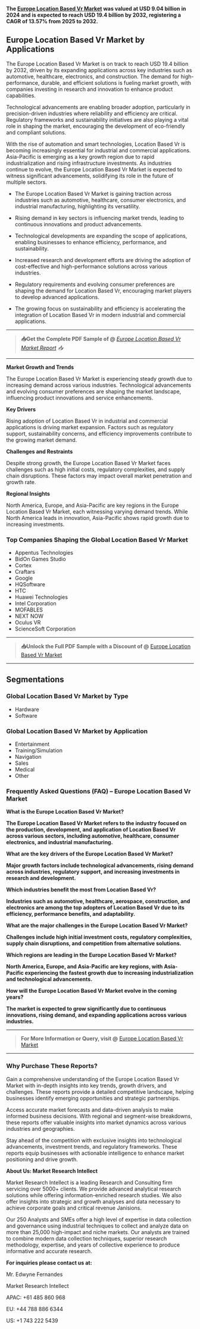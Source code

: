 <p><strong>The <a href="https://www.marketresearchintellect.com/download-sample/?rid=174824&amp;utm_source=Pulse-April-Europe&amp;utm_medium=852">Europe Location Based Vr Market</a> was valued at USD 9.04 billion in 2024 and is expected to reach USD 19.4 billion by 2032, registering a CAGR of 13.57% from 2025 to 2032.</strong></p><h2>Europe Location Based Vr Market by Applications&nbsp;</h2><p><p>The Europe Location Based Vr Market is on track to reach USD 19.4 billion by 2032, driven by its expanding applications across key industries such as automotive, healthcare, electronics, and construction. The demand for high-performance, durable, and efficient solutions is fueling market growth, with companies investing in research and innovation to enhance product capabilities.</p><p>Technological advancements are enabling broader adoption, particularly in precision-driven industries where reliability and efficiency are critical. Regulatory frameworks and sustainability initiatives are also playing a vital role in shaping the market, encouraging the development of eco-friendly and compliant solutions.</p><p>With the rise of automation and smart technologies, Location Based Vr is becoming increasingly essential for industrial and commercial applications. Asia-Pacific is emerging as a key growth region due to rapid industrialization and rising infrastructure investments. As industries continue to evolve, the Europe Location Based Vr Market is expected to witness significant advancements, solidifying its role in the future of multiple sectors.</p></p><ul><li><p>The Europe Location Based Vr Market is gaining traction across industries such as automotive, healthcare, consumer electronics, and industrial manufacturing, highlighting its versatility.</p></li><li><p>Rising demand in key sectors is influencing market trends, leading to continuous innovations and product advancements.</p></li><li><p>Technological developments are expanding the scope of applications, enabling businesses to enhance efficiency, performance, and sustainability.</p></li><li><p>Increased research and development efforts are driving the adoption of cost-effective and high-performance solutions across various industries.</p></li><li><p>Regulatory requirements and evolving consumer preferences are shaping the demand for Location Based Vr, encouraging market players to develop advanced applications.</p></li><li><p>The growing focus on sustainability and efficiency is accelerating the integration of Location Based Vr in modern industrial and commercial applications.</p></li></ul><hr /><blockquote><p><strong><span class="font-[700]">📥Get the Complete PDF Sample of @ </span></strong><em><span class="font-[700]"><a href="https://www.marketresearchintellect.com/download-sample/?rid=174824&amp;utm_source=Pulse-April-Europe&amp;utm_medium=852" target="_blank" data-tracking-control-name="article-ssr-frontend-pulse_little-text-block" data-tracking-will-navigate="" data-test-link="">Europe Location Based Vr Market Report</a>&nbsp;📥</span></em></p></blockquote><hr /><p class="" data-start="77" data-end="360"><strong data-start="77" data-end="105">Market Growth and Trends</strong></p><p class="" data-start="77" data-end="360">The Europe Location Based Vr Market is experiencing steady growth due to increasing demand across various industries. Technological advancements and evolving consumer preferences are shaping the market landscape, influencing product innovations and service enhancements.</p><p class="" data-start="362" data-end="606"><strong data-start="362" data-end="377">Key Drivers</strong></p><p class="" data-start="362" data-end="606">Rising adoption of Location Based Vr in industrial and commercial applications is driving market expansion. Factors such as regulatory support, sustainability concerns, and efficiency improvements contribute to the growing market demand.</p><p class="" data-start="608" data-end="849"><strong data-start="608" data-end="637">Challenges and Restraints</strong></p><p class="" data-start="608" data-end="849">Despite strong growth, the Europe Location Based Vr Market faces challenges such as high initial costs, regulatory complexities, and supply chain disruptions. These factors may impact overall market penetration and growth rate.</p><p class="" data-start="851" data-end="1095"><strong data-start="851" data-end="872">Regional Insights</strong></p><p class="" data-start="851" data-end="1095">North America, Europe, and Asia-Pacific are key regions in the Europe Location Based Vr Market, each witnessing varying demand trends. While North America leads in innovation, Asia-Pacific shows rapid growth due to increasing investments.</p><p><h3>Top Companies Shaping the Global Location Based Vr Market </h3><ul><li>Appentus Technologies</li><li>BidOn Games Studio</li><li>Cortex</li><li>Craftars</li><li>Google</li><li>HQSoftware</li><li>HTC</li><li>Huawei Technologies</li><li>Intel Corporation</li><li>MOFABLES</li><li>NEXT NOW</li><li>Oculus VR</li><li>ScienceSoft Corporation</li></ul></p><hr /><blockquote><p><strong>📥Unlock the Full PDF Sample with a Discount of @</strong> <a href="https://www.marketresearchintellect.com/ask-for-discount/?rid=174824&amp;utm_source=Pulse-April-Europe&amp;utm_medium=852">Europe Location Based Vr Market</a></p></blockquote><hr /><p><h2>Segmentations</h2><h3>Global Location Based Vr Market by Type</h3><ul><li>Hardware</li><li>Software</li></ul><h3>Global Location Based Vr Market by Application</h3><ul><li>Entertainment</li><li>Training/Simulation</li><li>Navigation</li><li>Sales</li><li>Medical</li><li>Other</li></ul></p><h3><strong>Frequently Asked Questions (FAQ) &ndash; Europe Location Based Vr Market</strong></h3><p><strong>What is the Europe Location Based Vr Market?</strong></p><p><strong>The Europe Location Based Vr Market refers to the industry focused on the production, development, and application of Location Based Vr across various sectors, including automotive, healthcare, consumer electronics, and industrial manufacturing.</strong></p><p><strong>What are the key drivers of the Europe Location Based Vr Market?</strong></p><p><strong>Major growth factors include technological advancements, rising demand across industries, regulatory support, and increasing investments in research and development.</strong></p><p><strong>Which industries benefit the most from Location Based Vr?</strong></p><p><strong>Industries such as automotive, healthcare, aerospace, construction, and electronics are among the top adopters of Location Based Vr due to its efficiency, performance benefits, and adaptability.</strong></p><p><strong>What are the major challenges in the Europe Location Based Vr Market?</strong></p><p><strong>Challenges include high initial investment costs, regulatory complexities, supply chain disruptions, and competition from alternative solutions.</strong></p><p><strong>Which regions are leading in the Europe Location Based Vr Market?</strong></p><p><strong>North America, Europe, and Asia-Pacific are key regions, with Asia-Pacific experiencing the fastest growth due to increasing industrialization and technological advancements.</strong></p><p><strong>How will the Europe Location Based Vr Market evolve in the coming years?</strong></p><p><strong>The market is expected to grow significantly due to continuous innovations, rising demand, and expanding applications across various industries.</strong></p><hr /><blockquote><p><span class="font-[700]"><strong>For More Information or Query, visit&nbsp;@</strong>&nbsp;</span><span class="font-[700]"><a href="https://www.marketresearchintellect.com/product/global-location-based-vr-market-size-forecast/?utm_source=Linkedin&utm_medium=852" target="_blank" data-tracking-control-name="article-ssr-frontend-pulse_little-text-block" data-tracking-will-navigate="" data-test-link="">Europe Location Based Vr Market</a></span></p></blockquote><hr /><h3><strong data-start="0" data-end="31">Why Purchase These Reports?</strong></h3><p class="" data-start="35" data-end="297">Gain a comprehensive understanding of the Europe Location Based Vr Market with in-depth insights into key trends, growth drivers, and challenges. These reports provide a detailed competitive landscape, helping businesses identify emerging opportunities and strategic partnerships.</p><p class="" data-start="299" data-end="540">Access accurate market forecasts and data-driven analysis to make informed business decisions. With regional and segment-wise breakdowns, these reports offer valuable insights into market dynamics across various industries and geographies.</p><p class="" data-start="542" data-end="784">Stay ahead of the competition with exclusive insights into technological advancements, investment trends, and regulatory frameworks. These reports equip businesses with actionable intelligence to enhance market positioning and drive growth.</p><p><strong><span class="font-[700]">About Us: Market Research Intellect</span></strong></p><p><span class="">Market Research Intellect is a leading Research and Consulting firm servicing over 5000+ clients. We provide advanced analytical research solutions while offering information-enriched research studies.&nbsp;</span>We also offer insights into strategic and growth analyses and data necessary to achieve corporate goals and critical revenue Janisions.</p><p><span class="">Our 250 Analysts and SMEs offer a high level of expertise in data collection and governance using industrial techniques to collect and analyze data on more than 25,000 high-impact and niche markets. Our analysts are trained to combine modern data collection techniques, superior research methodology, expertise, and years of collective experience to produce informative and accurate research.</span></p><p><strong>For inquiries please contact us at:</strong></p><p>Mr. Edwyne Fernandes</p><p>Market Research Intellect</p><p>APAC: +61 485 860 968</p><p>EU: +44 788 886 6344</p><p>US: +1 743 222 5439</p>